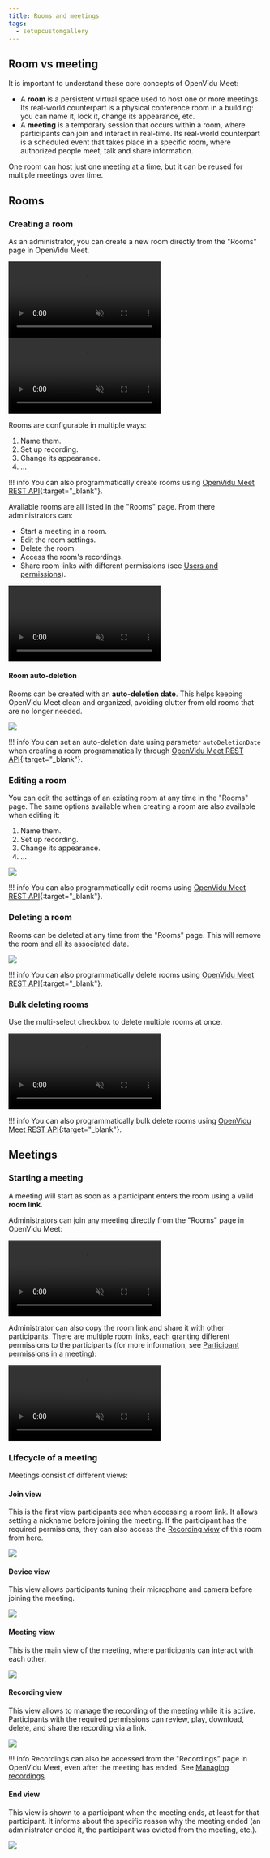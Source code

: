 ```yaml
---
title: Rooms and meetings
tags:
  - setupcustomgallery
---
```


## Room vs meeting

It is important to understand these core concepts of OpenVidu Meet:

- A **room** is a persistent virtual space used to host one or more meetings. Its real-world counterpart is a physical conference room in a building: you can name it, lock it, change its appearance, etc.
- A **meeting** is a temporary session that occurs within a room, where participants can join and interact in real-time. Its real-world counterpart is a scheduled event that takes place in a specific room, where authorized people meet, talk and share information.

One room can host just one meeting at a time, but it can be reused for multiple meetings over time.

## Rooms

### Creating a room

As an administrator, you can create a new room directly from the "Rooms" page in OpenVidu Meet.

<a class="glightbox" href="../../../assets/videos/meet/meet-rooms-dark.mp4" data-type="video" data-desc-position="bottom" data-gallery="gallery1"><video class="round-corners" src="../../../assets/videos/meet/meet-rooms-dark.mp4#only-dark" loading="lazy" defer muted playsinline autoplay loop async></video></a>
<a class="glightbox" href="../../../assets/videos/meet/meet-rooms-light.mp4" data-type="video" data-desc-position="bottom" data-gallery="gallery1"><video class="round-corners" src="../../../assets/videos/meet/meet-rooms-light.mp4#only-light" loading="lazy" defer muted playsinline autoplay loop async></video></a>

Rooms are configurable in multiple ways:

1. Name them.
2. Set up recording.
3. Change its appearance.
4. ...

!!! info
    You can also programmatically create rooms using [OpenVidu Meet REST API](../../assets/htmls/rest-api.html#/operations/createRoom){:target="_blank"}.

Available rooms are all listed in the "Rooms" page. From there administrators can:

- Start a meeting in a room.
- Edit the room settings.
- Delete the room.
- Access the room's recordings.
- Share room links with different permissions (see [Users and permissions](users-and-permissions.md)).

<a class="glightbox" href="../../../assets/videos/meet/room-actions.mp4" data-type="video" data-desc-position="bottom" data-gallery="gallery2"><video class="round-corners" src="../../../assets/videos/meet/room-actions.mp4" loading="lazy" defer muted playsinline autoplay loop async></video></a>

#### Room auto-deletion

Rooms can be created with an **auto-deletion date**. This helps keeping OpenVidu Meet clean and organized, avoiding clutter from old rooms that are no longer needed.

<a class="glightbox" href="../../../assets/images/meet/rooms-and-meetings/room-auto-deletion.png" data-type="image" data-desc-position="bottom" data-gallery="gallery3"><img src="../../../assets/images/meet/rooms-and-meetings/room-auto-deletion.png" loading="lazy" class="control-height"/></a>

!!! info
    You can set an auto-deletion date using parameter `autoDeletionDate` when creating a room programmatically through [OpenVidu Meet REST API](../../assets/htmls/rest-api.html#/operations/createRoom#request-body){:target="_blank"}.

### Editing a room

You can edit the settings of an existing room at any time in the "Rooms" page. The same options available when creating a room are also available when editing it:

1. Name them.
2. Set up recording.
3. Change its appearance.
4. ...

<a class="glightbox" href="../../../assets/images/meet/rooms-and-meetings/edit-room.png" data-type="image" data-desc-position="bottom" data-gallery="gallery3"><img src="../../../assets/images/meet/rooms-and-meetings/edit-room.png" loading="lazy" class="control-height"/></a>

!!! info
    You can also programmatically edit rooms using [OpenVidu Meet REST API](../../assets/htmls/rest-api.html#/operations/updateRoom){:target="_blank"}.

### Deleting a room

Rooms can be deleted at any time from the "Rooms" page. This will remove the room and all its associated data.

<a class="glightbox" href="../../../assets/images/meet/rooms-and-meetings/delete-room.png" data-type="image" data-desc-position="bottom" data-gallery="gallery5"><img src="../../../assets/images/meet/rooms-and-meetings/delete-room.png" loading="lazy"/></a>

!!! info
    You can also programmatically delete rooms using [OpenVidu Meet REST API](../../assets/htmls/rest-api.html#/operations/deleteRoom){:target="_blank"}.

### Bulk deleting rooms

Use the multi-select checkbox to delete multiple rooms at once.

<a class="glightbox" href="../../../assets/videos/meet/bulk-delete-rooms.mp4" data-type="video" data-desc-position="bottom" data-gallery="gallery6"><video class="round-corners" src="../../../assets/videos/meet/bulk-delete-rooms.mp4" loading="lazy" defer muted playsinline autoplay loop async></video></a>

!!! info
    You can also programmatically bulk delete rooms using [OpenVidu Meet REST API](../../assets/htmls/rest-api.html#/operations/bulkDeleteRooms){:target="_blank"}.

## Meetings

### Starting a meeting

A meeting will start as soon as a participant enters the room using a valid **room link**.

Administrators can join any meeting directly from the "Rooms" page in OpenVidu Meet:

<a class="glightbox" href="../../../assets/videos/meet/join-meeting.mp4" data-type="video" data-desc-position="bottom" data-gallery="gallery7"><video class="round-corners" src="../../../assets/videos/meet/join-meeting.mp4" loading="lazy" defer muted playsinline autoplay loop async></video></a>

Administrator can also copy the room link and share it with other participants. There are multiple room links, each granting different permissions to the participants (for more information, see [Participant permissions in a meeting](users-and-permissions.md#participant-permissions-in-a-meeting)):

<a class="glightbox" href="../../../assets/videos/meet/share-room-link.mp4" data-type="video" data-desc-position="bottom" data-gallery="gallery8"><video class="round-corners" src="../../../assets/videos/meet/share-room-link.mp4" loading="lazy" defer muted playsinline autoplay loop async></video></a>

### Lifecycle of a meeting

Meetings consist of different views:

#### Join view

This is the first view participants see when accessing a room link. It allows setting a nickname before joining the meeting. If the participant has the required permissions, they can also access the [Recording view](#recording-view) of this room from here.

<a class="glightbox" href="../../../assets/images/meet/rooms-and-meetings/join-view.png" data-type="image" data-desc-position="bottom" data-gallery="gallery9"><img src="../../../assets/images/meet/rooms-and-meetings/join-view.png" loading="lazy"/></a>

#### Device view

This view allows participants tuning their microphone and camera before joining the meeting.

<a class="glightbox" href="../../../assets/images/meet/rooms-and-meetings/device-view.png" data-type="image" data-desc-position="bottom" data-gallery="gallery10"><img src="../../../assets/images/meet/rooms-and-meetings/device-view.png" loading="lazy"/></a>

#### Meeting view

This is the main view of the meeting, where participants can interact with each other.

<a class="glightbox" href="../../../assets/images/meet/rooms-and-meetings/room-view.png" data-type="image" data-desc-position="bottom" data-gallery="gallery11"><img src="../../../assets/images/meet/rooms-and-meetings/room-view.png" loading="lazy"/></a>

#### Recording view

This view allows to manage the recording of the meeting while it is active. Participants with the required permissions can review, play, download, delete, and share the recording via a link.

<a class="glightbox" href="../../../assets/images/meet/rooms-and-meetings/recording-view.png" data-type="image" data-desc-position="bottom" data-gallery="gallery12"><img src="../../../assets/images/meet/rooms-and-meetings/recording-view.png" loading="lazy"/></a>

!!! info
    Recordings can also be accessed from the "Recordings" page in OpenVidu Meet, even after the meeting has ended. See [Managing recordings](./recordings.md#managing-recordings).

#### End view

This view is shown to a participant when the meeting ends, at least for that participant. It informs about the specific reason why the meeting ended (an administrator ended it, the participant was evicted from the meeting, etc.).

<a class="glightbox" href="../../../assets/images/meet/rooms-and-meetings/end-view.png" data-type="image" data-desc-position="bottom" data-gallery="gallery13"><img src="../../../assets/images/meet/rooms-and-meetings/end-view.png" loading="lazy"/></a>
